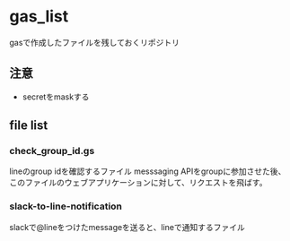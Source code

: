 # gas_list
gasで作成したファイルを残しておくリポジトリ

## 注意
* secretをmaskする

## file list

### check_group_id.gs
lineのgroup idを確認するファイル
messsaging APIをgroupに参加させた後、このファイルのウェブアプリケーションに対して、リクエストを飛ばす。

### slack-to-line-notification
slackで@lineをつけたmessageを送ると、lineで通知するファイル
